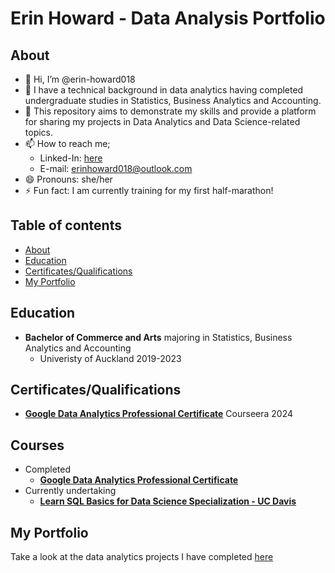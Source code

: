 # Erin Howard - Data Analysis Portfolio 

## About
- 👋 Hi, I’m @erin-howard018
- 📕 I have a technical background in data analytics having completed undergraduate studies in Statistics, Business Analytics and Accounting.
- 🌱 This repository aims to demonstrate  my skills and provide a platform for sharing my projects in Data Analytics and Data Science-related topics.
- 📫 How to reach me;
  + Linked-In: [here](https://www.linkedin.com/in/erin-howard-9854b32b4/)
  + E-mail: erinhoward018@outlook.com
- 😄 Pronouns: she/her
- ⚡ Fun fact: I am currently training for my first half-marathon!

## Table of contents
- [About](#about)
- [Education](#education)
- [Certificates/Qualifications](#certificates)
- [My Portfolio](#portfolio-projects)

## Education
- **Bachelor of Commerce and Arts** majoring in Statistics, Business Analytics and Accounting
  +  Univeristy of Auckland 2019-2023

## Certificates/Qualifications
- [**Google Data Analytics Professional Certificate**](resources/CourseraET9Q3TNFCJGE.pdf) Courseera 2024

## Courses
- Completed
  + [**Google Data Analytics Professional Certificate**](https://www.coursera.org/professional-certificates/google-data-analytics)
- Currently undertaking
  + [**Learn SQL Basics for Data Science Specialization - UC Davis**](https://www.coursera.org/specializations/learn-sql-basics-data-science)

## My Portfolio

Take a look at the data analytics projects I have completed [here](https://github.com/erin-howard018/data_analysis_portfolio)
